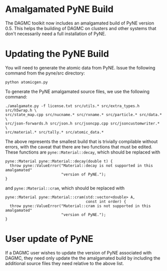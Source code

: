 Amalgamated PyNE Build
======================
The DAGMC toolkit now includes an amalgamated build of PyNE version 0.5. This
helps the building of DAGMC on clusters and other systems that don't necessarily
need a full installation of PyNE.

Updating the PyNE Build
=======================
You will need to generate the atomic data from PyNE. Issue the following
command from the pyne/src directory:

    python atomicgen.py

To generate the PyNE amalgamated source files, we use the following command:

    ./amalgamate.py -f license.txt src/utils.* src/extra_types.h src/h5wrap.h \
    src/state_map.cpp src/nucname.* src/rxname.* src/particle.* src/data.* \
    src/json-forwards.h src/json.h src/jsoncpp.cpp src/jsoncustomwriter.* \
    src/material.* src/tally.* src/atomic_data.*

The above represents the smallest build that is trivially compilable without
errors, with the caveat that there are two functions that must be edited. These
functions are ``pyne::Material::decay``, which should be replaced with

    pyne::Material pyne::Material::decay(double t) {
      throw pyne::ValueError("Material::decay is not supported in this amalgamated"
                             "version of PyNE.");
    }

and ``pyne::Material::cram``, which should be replaced with

    pyne::Material pyne::Material::cram(std::vector<double> A,
                                        const int order) {
      throw pyne::ValueError("Material::cram is not supported in this amalgamated"
                             "version of PyNE.");
    }

User update of PyNE
===================
If a DAGMC user wishes to update the version of PyNE associated with DAGMC, they
need only update the the amalgamated build by including the additional source
files they need relative to the above list.
